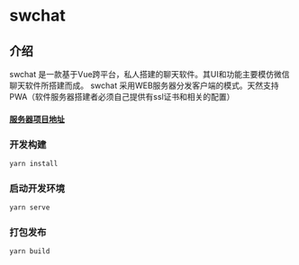 # swchat

## 介绍
swchat 是一款基于Vue跨平台，私人搭建的聊天软件。其UI和功能主要模仿微信聊天软件所搭建而成。
swchat 采用WEB服务器分发客户端的模式。天然支持PWA（软件服务器搭建者必须自己提供有ssl证书和相关的配置）
#### [服务器项目地址]()


### 开发构建
```bash
yarn install
```

### 启动开发环境
```bash
yarn serve
```

### 打包发布
```bash
yarn build
```
